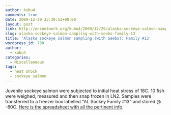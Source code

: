 ```yaml
---
author: kubu4
comments: true
date: 2009-12-29 23:39:53+00:00
layout: post
link: http://onsnetwork.org/kubu4/2009/12/29/alaska-sockeye-salmon-sampling-with-seebs-family-13/
slug: alaska-sockeye-salmon-sampling-with-seebs-family-13
title: 'Alaska sockeye salmon sampling (with Seebs): Family #13'
wordpress_id: 730
author:
  - kubu4
categories:
  - Miscellaneous
tags:
  - heat shock
  - sockeye salmon
---
```


Juvenile sockeye salmon were subjected to initial heat stress of 18C. 10 fish were weighed, measured and then snap frozen in LN2. Samples were transferred to a freezer box labelled "AL Sockey Family #13" and stored @ -80C. [Here is the spreadsheet with all the pertinent info](https://spreadsheets.google.com/ccc?key=0AgH9_nELd57JdFhHUXNBRHZ1Ym5OcmZNaUlZVlpEanc&hl=en).
